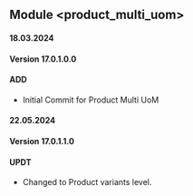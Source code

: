 ## Module <product_multi_uom>

#### 18.03.2024
#### Version 17.0.1.0.0
#### ADD
- Initial Commit for Product Multi UoM

#### 22.05.2024
#### Version 17.0.1.1.0
#### UPDT
- Changed to Product variants level.
